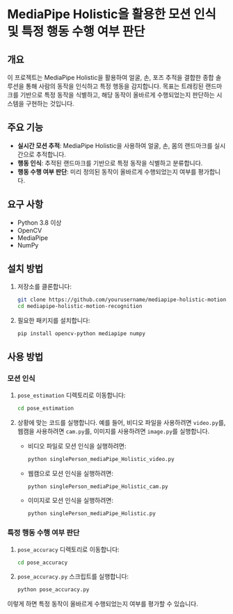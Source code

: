 
# MediaPipe Holistic을 활용한 모션 인식 및 특정 행동 수행 여부 판단

## 개요

이 프로젝트는 MediaPipe Holistic을 활용하여 얼굴, 손, 포즈 추적을 결합한 종합 솔루션을 통해 사람의 동작을 인식하고 특정 행동을 감지합니다. 목표는 트래킹된 랜드마크를 기반으로 특정 동작을 식별하고, 해당 동작이 올바르게 수행되었는지 판단하는 시스템을 구현하는 것입니다.

## 주요 기능

- **실시간 모션 추적**: MediaPipe Holistic을 사용하여 얼굴, 손, 몸의 랜드마크를 실시간으로 추적합니다.
- **행동 인식**: 추적된 랜드마크를 기반으로 특정 동작을 식별하고 분류합니다.
- **행동 수행 여부 판단**: 미리 정의된 동작이 올바르게 수행되었는지 여부를 평가합니다.

## 요구 사항

- Python 3.8 이상
- OpenCV
- MediaPipe
- NumPy

## 설치 방법

1. 저장소를 클론합니다:

   ```bash
   git clone https://github.com/yourusername/mediapipe-holistic-motion-recognition.git
   cd mediapipe-holistic-motion-recognition
   ```

2. 필요한 패키지를 설치합니다:

   ```bash
   pip install opencv-python mediapipe numpy
   ```

## 사용 방법

### 모션 인식

1. `pose_estimation` 디렉토리로 이동합니다:

   ```bash
   cd pose_estimation
   ```

2. 상황에 맞는 코드를 실행합니다. 예를 들어, 비디오 파일을 사용하려면 `video.py`를, 웹캠을 사용하려면 `cam.py`를, 이미지를 사용하려면 `image.py`를 실행합니다.

   - 비디오 파일로 모션 인식을 실행하려면:

     ```bash
     python singlePerson_mediaPipe_Holistic_video.py
     ```

   - 웹캠으로 모션 인식을 실행하려면:

     ```bash
     python singlePerson_mediaPipe_Holistic_cam.py
     ```

   - 이미지로 모션 인식을 실행하려면:

     ```bash
     python singlePerson_mediaPipe_Holistic.py
     ```

### 특정 행동 수행 여부 판단

1. `pose_accuracy` 디렉토리로 이동합니다:

   ```bash
   cd pose_accuracy
   ```

2. `pose_accuracy.py` 스크립트를 실행합니다:

   ```bash
   python pose_accuracy.py
   ```

이렇게 하면 특정 동작이 올바르게 수행되었는지 여부를 평가할 수 있습니다.
